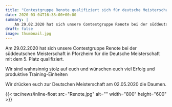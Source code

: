 ```yaml
---
title: "Contestgruppe Renote qualifiziert sich für deutsche Meisterschaft"
date: 2020-03-04T16:38:00+00:00
summary: |
    Am 29.02.2020 hat sich unsere Contestgruppe Renote bei der süddeutschen Meisterschaft in Pforzheim für die Deutsche Meisterschaft mit dem 5. Platz qualifiziert. 
draft: false
image: thumbnail.jpg
---
```


Am 29.02.2020 hat sich unsere Contestgruppe Renote bei der süddeutschen Meisterschaft in Pforzheim für die Deutsche Meisterschaft mit dem 5. Platz qualifiziert.

Wir sind wahnsinnig stolz auf euch und wünschen euch viel Erfolg und produktive Training-Einheiten 

Wir drücken euch zur Deutschen Meisterschaft am 02.05.2020 die Daumen.

{{< tsc/news/inline-float src="Renote.jpg" alt="" width="800" height="600" >}}


